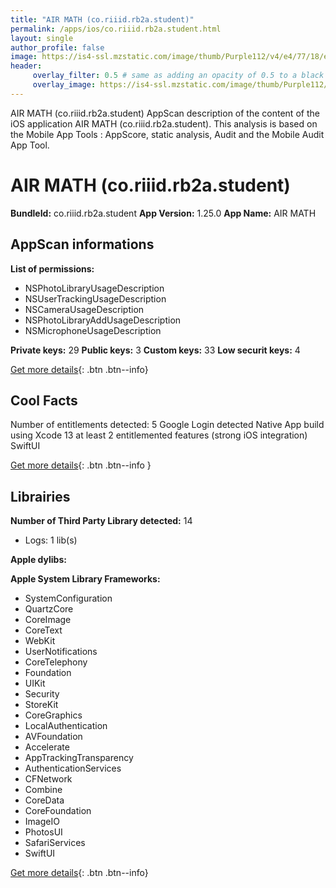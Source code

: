 ```yaml
---
title: "AIR MATH (co.riiid.rb2a.student)"
permalink: /apps/ios/co.riiid.rb2a.student.html
layout: single
author_profile: false
image: https://is4-ssl.mzstatic.com/image/thumb/Purple112/v4/e4/77/18/e477184c-787b-30c5-a49e-adfe3181c486/AppIcon-1x_U007emarketing-0-7-0-85-220.png/512x512bb.jpg
header: 
     overlay_filter: 0.5 # same as adding an opacity of 0.5 to a black background
     overlay_image: https://is4-ssl.mzstatic.com/image/thumb/Purple112/v4/e4/77/18/e477184c-787b-30c5-a49e-adfe3181c486/AppIcon-1x_U007emarketing-0-7-0-85-220.png/512x512bb.jpg
---
```

AIR MATH (co.riiid.rb2a.student) AppScan description of the content of the iOS application AIR MATH (co.riiid.rb2a.student). This analysis is based on the Mobile App Tools : AppScore, static analysis, Audit and the Mobile Audit App Tool.

# AIR MATH (co.riiid.rb2a.student)

**BundleId:** co.riiid.rb2a.student
**App Version:** 1.25.0
**App Name:** AIR MATH


## AppScan informations 

**List of permissions:** 
- NSPhotoLibraryUsageDescription
- NSUserTrackingUsageDescription
- NSCameraUsageDescription
- NSPhotoLibraryAddUsageDescription
- NSMicrophoneUsageDescription
  
  
**Private keys:** 29
**Public keys:** 3
**Custom keys:** 33
**Low securit keys:** 4
  
[Get more details](/pricing.html){: .btn .btn--info}

## Cool Facts

Number of entitlements detected: 5
Google Login detected
Native App
build using Xcode 13
at least 2 entitlemented features (strong iOS integration)
SwiftUI
  
[Get more details](/pricing.html){: .btn .btn--info }

## Librairies 
**Number of Third Party Library detected:** 14
- Logs: 1 lib(s)


**Apple dylibs:**


**Apple System Library Frameworks:**
- SystemConfiguration
- QuartzCore
- CoreImage
- CoreText
- WebKit
- UserNotifications
- CoreTelephony
- Foundation
- UIKit
- Security
- StoreKit
- CoreGraphics
- LocalAuthentication
- AVFoundation
- Accelerate
- AppTrackingTransparency
- AuthenticationServices
- CFNetwork
- Combine
- CoreData
- CoreFoundation
- ImageIO
- PhotosUI
- SafariServices
- SwiftUI


  
[Get more details](/pricing.html){: .btn .btn--info}

